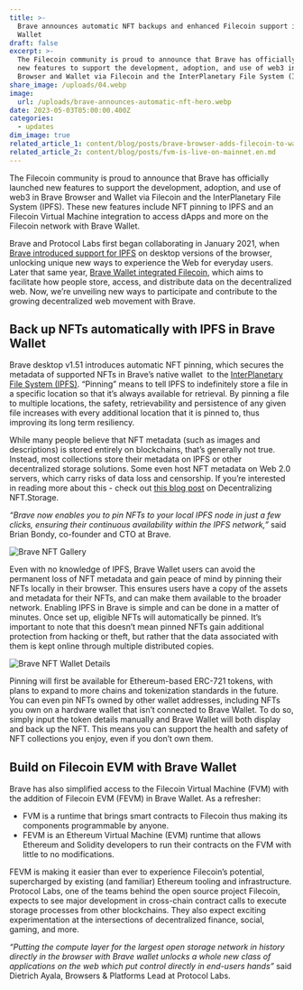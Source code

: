 ```yaml
---
title: >-
  Brave announces automatic NFT backups and enhanced Filecoin support in Brave
  Wallet
draft: false
excerpt: >-
  The Filecoin community is proud to announce that Brave has officially launched
  new features to support the development, adoption, and use of web3 in Brave
  Browser and Wallet via Filecoin and the InterPlanetary File System (IPFS).
share_image: /uploads/04.webp
image:
  url: /uploads/brave-announces-automatic-nft-hero.webp
date: 2023-05-03T05:00:00.400Z
categories:
  - updates
dim_image: true
related_article_1: content/blog/posts/brave-browser-adds-filecoin-to-wallet.en.md
related_article_2: content/blog/posts/fvm-is-live-on-mainnet.en.md
---
```


The Filecoin community is proud to announce that Brave has officially launched new features to support the development, adoption, and use of web3 in Brave Browser and Wallet via Filecoin and the InterPlanetary File System (IPFS). These new features include NFT pinning to IPFS and an Filecoin Virtual Machine integration to access dApps and more on the Filecoin network with Brave Wallet.

Brave and Protocol Labs first began collaborating in January 2021, when [Brave introduced support for IPFS](https://brave.com/brave-integrates-ipfs/) on desktop versions of the browser, unlocking unique new ways to experience the Web for everyday users. Later that same year, [Brave Wallet integrated Filecoin](https://brave.com/1.40-release/), which aims to facilitate how people store, access, and distribute data on the decentralized web. Now, we’re unveiling new ways to participate and contribute to the growing decentralized web movement with Brave.

## Back up NFTs automatically with IPFS in Brave Wallet

Brave desktop v1.51 introduces automatic NFT pinning, which secures the metadata of supported NFTs in Brave’s native wallet  to the [InterPlanetary File System (IPFS)](https://ipfs.tech/). “Pinning” means to tell IPFS to indefinitely store a file in a specific location so that it’s always available for retrieval. By pinning a file to multiple locations, the safety, retrievability and persistence of any given file increases with every additional location that it is pinned to, thus improving its long term resiliency.

While many people believe that NFT metadata (such as images and descriptions) is stored entirely on blockchains, that’s generally not true. Instead, most collections store their metadata on IPFS or other decentralized storage solutions. Some even host NFT metadata on Web 2.0 servers, which carry risks of data loss and censorship. If you’re interested in reading more about this - check out [this blog post](https://blog.nft.storage/posts/2022-01-20-decentralizing-nft-storage) on Decentralizing NFT.Storage.

_“Brave now enables you to pin NFTs to your local IPFS node in just a few clicks, ensuring their continuous availability within the IPFS network,”_ said Brian Bondy, co-founder and CTO at Brave.

![Brave NFT Gallery](/uploads/brave-announces-automatic-nft-gallery.webp)

Even with no knowledge of IPFS, Brave Wallet users can avoid the permanent loss of NFT metadata and gain peace of mind by pinning their NFTs locally in their browser. This ensures users have a copy of the assets and metadata for their NFTs, and can make them available to the broader network. Enabling IPFS in Brave is simple and can be done in a matter of minutes. Once set up, eligible NFTs will automatically be pinned. It’s important to note that this doesn’t mean pinned NFTs gain additional protection from hacking or theft, but rather that the data associated with them is kept online through multiple distributed copies.

![Brave NFT Wallet Details](/uploads/brave-announces-automatic-nft-details.webp)

Pinning will first be available for Ethereum-based ERC-721 tokens, with plans to expand to more chains and tokenization standards in the future. You can even pin NFTs owned by other wallet addresses, including NFTs you own on a hardware wallet that isn’t connected to Brave Wallet. To do so, simply input the token details manually and Brave Wallet will both display and back up the NFT. This means you can support the health and safety of NFT collections you enjoy, even if you don’t own them.

## Build on Filecoin EVM with Brave Wallet

Brave has also simplified access to the Filecoin Virtual Machine (FVM) with the addition of Filecoin EVM (FEVM) in Brave Wallet. As a refresher:

- FVM is a runtime that brings smart contracts to Filecoin thus making its components programmable by anyone.
- FEVM is an Ethereum Virtual Machine (EVM) runtime that allows Ethereum and Solidity developers to run their contracts on the FVM with little to no modifications.

FEVM is making it easier than ever to experience Filecoin’s potential, supercharged by existing (and familiar) Ethereum tooling and infrastructure. Protocol Labs, one of the teams behind the open source project Filecoin, expects to see major development in cross-chain contract calls to execute storage processes from other blockchains. They also expect exciting experimentation at the intersections of decentralized finance, social, gaming, and more.

_“Putting the compute layer for the largest open storage network in history directly in the browser with Brave wallet unlocks a whole new class of applications on the web which put control directly in end-users hands”_ said Dietrich Ayala, Browsers & Platforms Lead at Protocol Labs.
